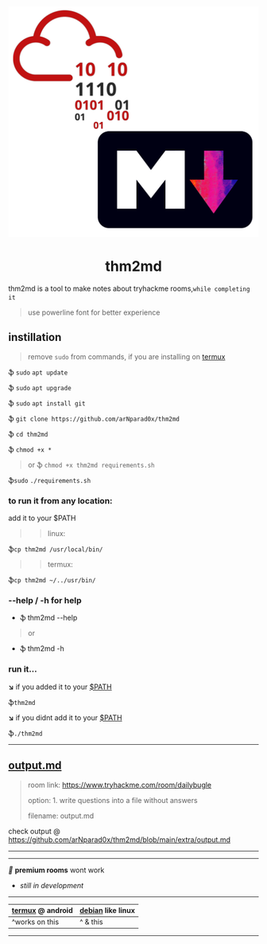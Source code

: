 

![thm2md_logo](/extra/thm2md.png)

<center> <h1> thm2md </h1> </center>

thm2md is a tool to make notes about tryhackme rooms,`while completing it`
> use powerline font for better experience
> 
[comment]: <> (Thank you john hammond for the idea!)

## instillation

> remove `sudo` from commands, if you are installing on [termux](https://play.google.com/store/apps/details?id=com.termux)

ֆ `sudo` `apt update`

ֆ `sudo` `apt upgrade`

ֆ `sudo` `apt install git`

ֆ `git clone https://github.com/arNparad0x/thm2md`

ֆ `cd thm2md`

ֆ `chmod +x *`

>or
ֆ `chmod +x thm2md requirements.sh`

ֆ`sudo` `./requirements.sh`

### to run it from any location:
 <p id="path">add it to your $PATH</p>
 
>>linux:

ֆ`cp thm2md /usr/local/bin/`

>>termux:

ֆ`cp thm2md ~/../usr/bin/`

### --help / -h for help
* ֆ thm2md --help
>or
* ֆ thm2md -h

### run it...
**↘️** if you added it to your [\$PATH](#path)

ֆ`thm2md`

**↘️** if you didnt add it to your  [\$PATH](#path)

ֆ`./thm2md`

-------
## [output.md](https://github.com/arNparad0x/thm2md/blob/main/extra/output.md)
>room link: https://www.tryhackme.com/room/dailybugle
>
>option: 1. write questions into a file without answers
>
>filename: output.md
>
check output @ https://github.com/arNparad0x/thm2md/blob/main/extra/output.md

------

------
 *🚫* **premium rooms** wont work
 
* *still in development*
------
|[termux](termux.com) @ android |[debian](https://upload.wikimedia.org/wikipedia/commons/d/d8/Debian_family_tree_11-06.png) like linux |
|--|--|
|^works on this | ^ & this|
-----
